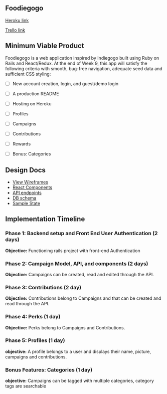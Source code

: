 ## Foodiegogo
[Heroku link][heroku]

[Trello link][trello]

[heroku]: http://www.foodiegogo.co
[trello]: https://trello.com/b/nFAxZOQw/foodiegogo

## Minimum Viable Product
Foodiegogo is a web application inspired by Indiegogo built using Ruby on Rails and React/Redux. At the end of Week 9, this app will satisfy the following criteria with smooth, bug-free navigation, adequate seed data and sufficient
CSS styling:

- [ ] New account creation, login, and guest/demo login
- [ ] A production README
- [ ] Hosting on Heroku
- [ ] Profiles
- [ ] Campaigns
- [ ] Contributions
- [ ] Rewards
- [ ] Bonus: Categories


## Design Docs

* [View Wireframes][wireframes]
* [React Components][components]
* [API endpoints][api-endpoints]
* [DB schema][schema]
* [Sample State][sample-state]

[wireframes]: wireframes
[components]: component-hierarchy.md
[sample-state]: sample-state.md
[api-endpoints]: api-endpoints.md
[schema]: schema.md

## Implementation Timeline

### Phase 1: Backend setup and Front End User Authentication (2 days)

**Objective:** Functioning rails project with front-end Authentication

### Phase 2: Campaign Model, API, and components (2 days)

**Objective:** Campaigns can be created, read and edited through
the API.

### Phase 3: Contributions (2 day)

**Objective:** Contributions belong to Campaigns and that can be created and read through the API.

### Phase 4: Perks (1 day)

**Objective:** Perks belong to Campaigns and Contributions.

### Phase 5: Profiles (1 day)

**objective:** A profile belongs to a user and displays their name, picture, campaigns and contributions.

### Bonus Features: Categories (1 day)

**objective:** Campaigns can be tagged with multiple categories, category tags are searchable
